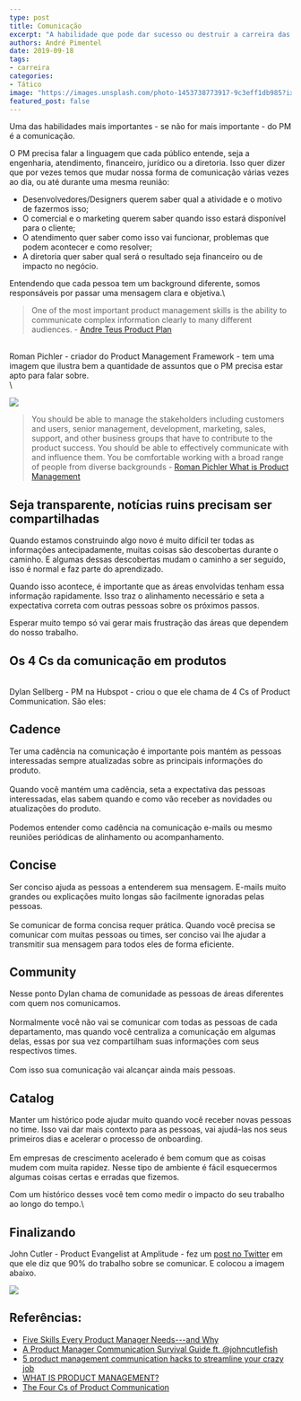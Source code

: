 ```yaml
---
type: post
title: Comunicação
excerpt: "A habilidade que pode dar sucesso ou destruir a carreira das pessoas que gerem produtos."
authors: André Pimentel
date: 2019-09-18
tags: 
- carreira
categories:
- Tático
image: "https://images.unsplash.com/photo-1453738773917-9c3eff1db985?ixlib=rb-1.2.1&ixid=eyJhcHBfaWQiOjEyMDd9&auto=format&fit=crop&w=2250&q=80"
featured_post: false
---
```


Uma das habilidades mais importantes - se não for mais importante - do
PM é a comunicação.

O PM precisa falar a linguagem que cada público entende, seja a
engenharia, atendimento, financeiro, jurídico ou a diretoria. Isso quer
dizer que por vezes temos que mudar nossa forma de comunicação várias
vezes ao dia, ou até durante uma mesma reunião:

- Desenvolvedores/Designers querem saber qual a atividade e o motivo
    de fazermos isso;
- O comercial e o marketing querem saber quando isso estará disponível
    para o cliente;
- O atendimento quer saber como isso vai funcionar, problemas que
    podem acontecer e como resolver;
- A diretoria quer saber qual será o resultado seja financeiro ou de
    impacto no negócio.

Entendendo que cada pessoa tem um background diferente, somos
responsáveis por passar uma mensagem clara e objetiva.\

> One of the most important product management skills is the ability to
> communicate complex information clearly to many different audiences. -
> [Andre Teus Product
> Plan](https://www.productplan.com/product-management-skills/)

\
Roman Pichler - criador do Product Management Framework - tem uma imagem
que ilustra bem a quantidade de assuntos que o PM precisa estar apto
para falar sobre.\
\

[![](https://bucketeer-e05bbc84-baa3-437e-9518-adb32be77984.s3.amazonaws.com/public/images/987d5e3b-d6c2-445c-aaaa-0d8f593c334f_1135x1125.png)](https://cdn.substack.com/image/fetch/f_auto,q_auto:good,fl_progressive:steep/https%3A%2F%2Fbucketeer-e05bbc84-baa3-437e-9518-adb32be77984.s3.amazonaws.com%2Fpublic%2Fimages%2F987d5e3b-d6c2-445c-aaaa-0d8f593c334f_1135x1125.png)

> You should be able to manage the stakeholders including customers and
> users, senior management, development, marketing, sales, support, and
> other business groups that have to contribute to the product success.
> You should be able to effectively communicate with and influence them.
> You be comfortable working with a broad range of people from diverse
> backgrounds - [Roman Pichler What is Product
> Management](https://www.romanpichler.com/blog/romans-product-management-framework/)

Seja transparente, notícias ruins precisam ser compartilhadas
-------------------------------------------------------------

Quando estamos construindo algo novo é muito difícil ter todas as
informações antecipadamente, muitas coisas são descobertas durante o
caminho. E algumas dessas descobertas mudam o caminho a ser seguido,
isso é normal e faz parte do aprendizado.

Quando isso acontece, é importante que as áreas envolvidas tenham essa
informação rapidamente. Isso traz o alinhamento necessário e seta a
expectativa correta com outras pessoas sobre os próximos passos.

Esperar muito tempo só vai gerar mais frustração das áreas que dependem
do nosso trabalho.

Os 4 Cs da comunicação em produtos
----------------------------------

\
Dylan Sellberg - PM na Hubspot - criou o que ele chama de 4 Cs of
Product Communication. São eles:

Cadence
-------

Ter uma cadência na comunicação é importante pois mantém as pessoas
interessadas sempre atualizadas sobre as principais informações do
produto.\
\
Quando você mantém uma cadência, seta a expectativa das pessoas
interessadas, elas sabem quando e como vão receber as novidades ou
atualizações do produto.\
\
Podemos entender como cadência na comunicação e-mails ou mesmo reuniões
periódicas de alinhamento ou acompanhamento.

Concise
-------

Ser conciso ajuda as pessoas a entenderem sua mensagem. E-mails muito
grandes ou explicações muito longas são facilmente ignoradas pelas
pessoas.\
\
Se comunicar de forma concisa requer prática. Quando você precisa se
comunicar com muitas pessoas ou times, ser conciso vai lhe ajudar a
transmitir sua mensagem para todos eles de forma eficiente.

Community
---------

Nesse ponto Dylan chama de comunidade as pessoas de áreas diferentes com
quem nos comunicamos.\
\
Normalmente você não vai se comunicar com todas as pessoas de cada
departamento, mas quando você centraliza a comunicação em algumas delas,
essas por sua vez compartilham suas informações com seus respectivos
times.\
\
Com isso sua comunicação vai alcançar ainda mais pessoas.

Catalog
-------

Manter um histórico pode ajudar muito quando você receber novas pessoas
no time. Isso vai dar mais contexto para as pessoas, vai ajudá-las nos
seus primeiros dias e acelerar o processo de onboarding.\
\
Em empresas de crescimento acelerado é bem comum que as coisas mudem com
muita rapidez. Nesse tipo de ambiente é fácil esquecermos algumas coisas
certas e erradas que fizemos.

Com um histórico desses você tem como medir o impacto do seu trabalho ao
longo do tempo.\

Finalizando
-----------

John Cutler - Product Evangelist at Amplitude - fez um [post no
Twitter](https://twitter.com/johncutlefish/status/932893306706583552?s=20)
em que ele diz que 90% do trabalho sobre se comunicar. E colocou a
imagem abaixo.

[![](https://bucketeer-e05bbc84-baa3-437e-9518-adb32be77984.s3.amazonaws.com/public/images/e5acf071-2a09-41e7-9172-c92be95d0974_1481x1649.jpeg)](https://cdn.substack.com/image/fetch/f_auto,q_auto:good,fl_progressive:steep/https%3A%2F%2Fbucketeer-e05bbc84-baa3-437e-9518-adb32be77984.s3.amazonaws.com%2Fpublic%2Fimages%2Fe5acf071-2a09-41e7-9172-c92be95d0974_1481x1649.jpeg)

Referências:
------------

- [Five Skills Every Product Manager Needs---and Why](https://blogs.haas.berkeley.edu/the-berkeley-mba/five-skills-every-product-manager-needs-and-why)
- [A Product Manager Communication Survival Guide ft. \@johncutlefish](https://medium.com/startup-grind/a-product-manager-communication-survival-guide-or-how-to-tame-information-overload-c69e8c77d2e3)
- [5 product management communication hacks to streamline your crazy job](https://www.invisionapp.com/inside-design/product-management-communication/)
- [WHAT IS PRODUCT MANAGEMENT?](https://www.romanpichler.com/blog/romans-product-management-framework/)
- [The Four Cs of Product Communication](https://productcraft.com/best-practices/the-four-cs-of-product-communication/)
